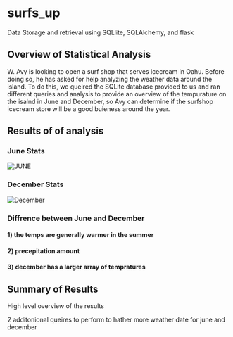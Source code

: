 # surfs_up
Data Storage and retrieval using SQLlite, SQLAlchemy, and flask
## Overview of Statistical Analysis 
W. Avy is looking to open a surf shop that serves icecream in Oahu. Before doing so, he has asked for help analyzing the weather data around the island. To do this, we queired the SQLite database provided to us and ran different queries and analysis to provide an overview of the tempurature on the isalnd in June and December, so Avy can determine if the surfshop icecream store will be a good buieness around the year.  

## Results of of analysis

### June Stats

![JUNE](https://user-images.githubusercontent.com/101226991/170925571-822bb8d5-32a7-4ee7-a9f0-6195ac501e9f.png)
### December Stats
![December](https://user-images.githubusercontent.com/101226991/170925563-95effd83-f7ef-4a50-8be6-09b6676c8605.png)
### Diffrence between June and December
#### 1) the temps are generally warmer in the summer

#### 2) precepitation amount

#### 3) december has a larger array of tempratures 

## Summary of Results 
High level overview of the results 

2 additonional queires to perform to hather more weather date for june and december 
